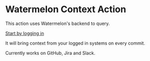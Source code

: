 # Watermelon Context Action

This action uses Watermelon's backend to query.

[Start by logging in](https://app.watermelontools.com)

It will bring context from your logged in systems on every commit.

Currently works on GitHub, Jira and Slack.
